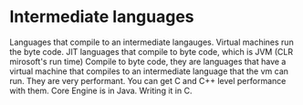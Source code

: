 # Intermediate languages
Languages that compile to an intermediate langauges. Virtual machines run the byte code. JIT languages that compile to byte code, which is JVM (CLR mirosoft's run time) Compile to byte code, they are languages that have a virtual machine that compiles to an intermediate language that the vm can run. They are very performant. You can get C and C++ level performance with them. Core Engine is in Java. Writing it in C. 
